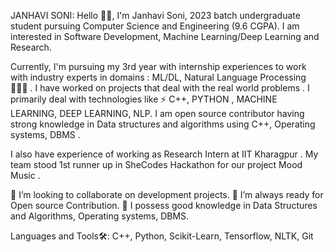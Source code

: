 JANHAVI SONI:
Hello 👋🏻, I'm Janhavi Soni, 2023 batch undergraduate student pursuing Computer Science and Engineering (9.6 CGPA). I am interested in Software Development, Machine Learning/Deep Learning and Research. 

Currently, I'm pursuing my 3rd year with internship experiences to work with industry experts in domains : ML/DL, Natural Language Processing 👩🏻‍💻 . I have worked on projects that deal with the real world problems . I primarily deal with technologies like ⚡ C++, PYTHON , MACHINE LEARNING, DEEP LEARNING, NLP. I am open source contributor having strong knowledge in Data structures and algorithms using C++, Operating systems, DBMS .

I also have experience of working as Research Intern at IIT Kharagpur . My team stood 1st runner up in SheCodes Hackathon for our project Mood Music .

👯 I’m looking to collaborate on development projects.
🤔 I’m always ready for Open source Contribution.
💬 I possess good knowledge in Data Structures and Algorithms, Operating systems, DBMS.

Languages and Tools🛠:
C++, Python, Scikit-Learn, Tensorflow, NLTK, Git

<!---Connect with me🤝:--->

<!---
JanhaviSoni/JanhaviSoni is a ✨ special ✨ repository because its `README.md` (this file) appears on your GitHub profile.
You can click the Preview link to take a look at your changes.
--->
